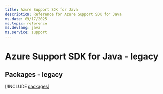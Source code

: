 ```yaml
---
title: Azure Support SDK for Java
description: Reference for Azure Support SDK for Java
ms.date: 09/17/2025
ms.topic: reference
ms.devlang: java
ms.service: support
---
```

# Azure Support SDK for Java - legacy
## Packages - legacy
[!INCLUDE [packages](support-index.md)]